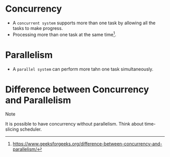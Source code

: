 # Concurrency

- A `concurrent system` supports more than one task by allowing all the tasks to make progress.
- Processing more than one task at the same time[^1].

# Parallelism

- A `parallel system` can perform more tahn one task simultaneously.

# Difference between Concurrency and Parallelism



> [!NOTE]
> It is possible to have concurrency without parallelism. Think about time-slicing scheduler.

[^1]: https://www.geeksforgeeks.org/difference-between-concurrency-and-parallelism/
